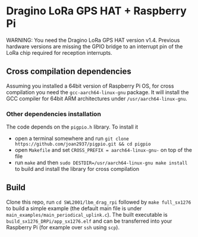 # Dragino LoRa GPS HAT + Raspberry Pi

WARNING: You need the Dragino LoRa GPS HAT version v1.4. Previous hardware versions are missing the GPIO bridge to an interrupt pin of the LoRa chip required for reception interrupts.

## Cross compilation dependencies

Assuming you installed a 64bit version of Raspberry Pi OS, for cross compilation you need the `gcc-aarch64-linux-gnu` package. It will install the GCC compiler for 64bit ARM architectures under `/usr/aarch64-linux-gnu`.

### Other dependencies installation

The code depends on the `pigpio.h` library. To install it

- open a terminal somewhere and run `git clone https://github.com/joan2937/pigpio.git && cd pigpio`
- open `Makefile` and set `CROSS_PREFIX = aarch64-linux-gnu-` on top of the file
- run `make` and then `sudo DESTDIR=/usr/aarch64-linux-gnu make install` to build and install the library for cross compilation

## Build

Clone this repo, run `cd SWL2001/lbm_drag_rpi` followed by `make full_sx1276` to build a simple example (the default main file is under `main_examples/main_periodical_uplink.c`). The built executable is `build_sx1276_DRPi/app_sx1276.elf` and can be transferred into your Raspberry Pi (for example over `ssh` using `scp`).
